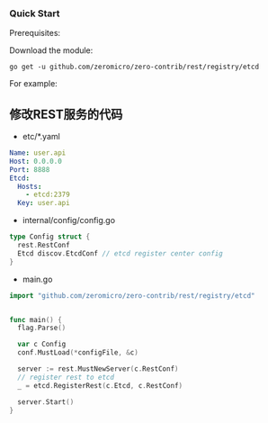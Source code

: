 ### Quick Start

Prerequisites:

Download the module:

```console
go get -u github.com/zeromicro/zero-contrib/rest/registry/etcd
```

For example:

## 修改REST服务的代码

- etc/*.yaml

```yaml
Name: user.api
Host: 0.0.0.0
Port: 8888
Etcd:
  Hosts:
    - etcd:2379
  Key: user.api

```

- internal/config/config.go

```go
type Config struct {
  rest.RestConf
  Etcd discov.EtcdConf // etcd register center config
}
```

- main.go

```go
import "github.com/zeromicro/zero-contrib/rest/registry/etcd"


func main() {
  flag.Parse()

  var c Config
  conf.MustLoad(*configFile, &c)

  server := rest.MustNewServer(c.RestConf)
  // register rest to etcd
  _ = etcd.RegisterRest(c.Etcd, c.RestConf)

  server.Start()
}
```